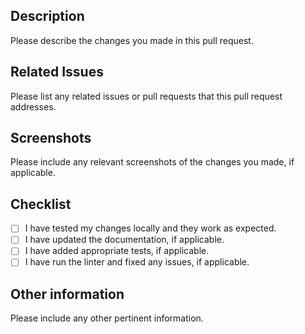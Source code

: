 ## Description

Please describe the changes you made in this pull request.

## Related Issues

Please list any related issues or pull requests that this pull request addresses.

## Screenshots

Please include any relevant screenshots of the changes you made, if applicable.

## Checklist

- [ ] I have tested my changes locally and they work as expected.
- [ ] I have updated the documentation, if applicable.
- [ ] I have added appropriate tests, if applicable.
- [ ] I have run the linter and fixed any issues, if applicable.

## Other information

Please include any other pertinent information.
